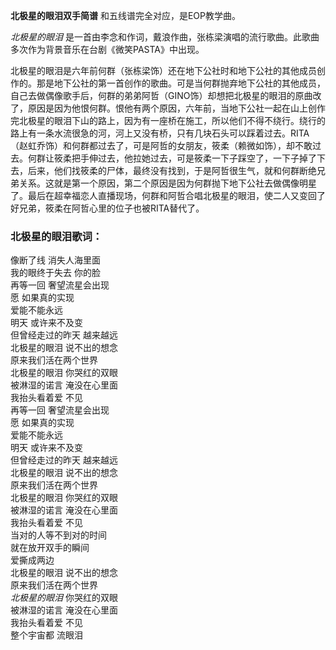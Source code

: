 

**北极星的眼泪双手简谱** 和五线谱完全对应，是EOP教学曲。

_北极星的眼泪_ 是一首由李念和作词，戴浪作曲，张栋梁演唱的流行歌曲。此歌曲多次作为背景音乐在台剧《微笑PASTA》中出现。

北极星的眼泪是六年前何群（张栋梁饰）还在地下公社时和地下公社的其他成员创作的。那是地下公社的第一首创作的歌曲。可是当何群抛弃地下公社的其他成员，自己去做偶像歌手后，何群的弟弟阿哲（GINO饰）却想把北极星的眼泪的原曲改了，原因是因为他恨何群。恨他有两个原因，六年前，当地下公社一起在山上创作完北极星的眼泪下山的路上，因为有一座桥在施工，所以他们不得不绕行。绕行的路上有一条水流很急的河，河上又没有桥，只有几块石头可以踩着过去。RITA（赵虹乔饰）和何群都过去了，可是阿哲的女朋友，筱柔（赖微如饰），却不敢过去。何群让筱柔把手伸过去，他拉她过去，可是筱柔一下子踩空了，一下子掉了下去，后来，他们找筱柔的尸体，最终没有找到，于是阿哲很生气，就和何群断绝兄弟关系。这就是第一个原因，第二个原因是因为何群抛下地下公社去做偶像明星了。最后在超幸福恋人直播现场，何群和阿哲合唱北极星的眼泪，使二人又变回了好兄弟，筱柔在阿哲心里的位子也被RITA替代了。

### 北极星的眼泪歌词：

像断了线 消失人海里面  
我的眼终于失去 你的脸  
再等一回 奢望流星会出现  
愿 如果真的实现  
爱能不能永远  
明天 或许来不及变  
但曾经走过的昨天 越来越远  
北极星的眼泪 说不出的想念  
原来我们活在两个世界  
北极星的眼泪 你哭红的双眼  
被淋湿的诺言 淹没在心里面  
我抬头看着爱 不见  
再等一回 奢望流星会出现  
愿 如果真的实现  
爱能不能永远  
明天 或许来不及变  
但曾经走过的昨天 越来越远  
北极星的眼泪 说不出的想念  
原来我们活在两个世界  
北极星的眼泪 你哭红的双眼  
被淋湿的诺言 淹没在心里面  
我抬头看着爱 不见  
当对的人等不到对的时间  
就在放开双手的瞬间  
爱撕成两边  
北极星的眼泪 说不出的想念  
原来我们活在两个世界  
_北极星的眼泪_ 你哭红的双眼  
被淋湿的诺言 淹没在心里面  
我抬头看着爱 不见  
整个宇宙都 流眼泪

